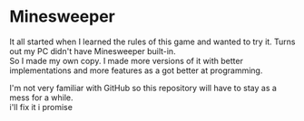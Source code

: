 # Minesweeper

It all started when I learned the rules of this game and wanted to try it. Turns out my PC didn't have Minesweeper built-in.  
So I made my own copy. I made more versions of it with better implementations and more features as a got better at programming.

I'm not very familiar with GitHub so this repository will have to stay as a mess for a while.  
i'll fix it i promise

